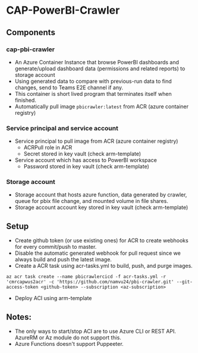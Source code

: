 # CAP-PowerBI-Crawler

## Components
### cap-pbi-crawler
* An Azure Container Instance that browse PowerBI  dashboards and generate/upload dashboard data (permissions and related reports) to storage account
* Using generated data to compare with previous-run data to find changes, send to Teams E2E channel if any.
* This container is short lived program that terminates itself when finished.
* Automatically pull image `pbicrawler:latest` from ACR (azure container registry)

### Service principal and service account
* Service principal  to pull image from ACR (azure container registry)
  * ACRPull role in ACR
  * Secret stored in key vault (check arm-template)
* Service account which has access to PowerBI workspace
  * Password stored in key vault (check arm-template)

### Storage account
* Storage account that hosts azure function, data generated by crawler, queue for pbix file change, and mounted volume in file shares.
* Storage account account key stored in key vault (check arm-template)

## Setup
* Create github token (or use existing ones) for ACR to create webhooks for every commit/push to master.
* Disable the automatic generated webhook for pull request since we always build and push the latest image.
* Create a ACR task using acr-tasks.yml to build, push, and purge images.
```
az acr task create --name pbicrawlercicd -f acr-tasks.yml -r 'cmrcapwus2acr' -c 'https://github.com/namvu24/pbi-crawler.git' --git-access-token <github-token> --subscription <az-subscription>
```
* Deploy ACI using arm-template

## Notes:
* The only ways to start/stop ACI are to use Azure CLI or REST API. AzureRM or Az module do not support this.
* Azure Functions doesn't support Puppeeter.
